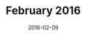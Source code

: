 ---
title:  "February 2016"
date:   2016-02-09
meetup_id: "228536570"
meetup_url: "https://www.meetup.com/CocoaHeads-Montreal/events/228536570/"
venue_name: "McKibbins Irish Pub"
speakers:
  - name: "Frank Courville"
    title: "Tools of the Trade"
    twitter: frankacy
  - name: "Olivier Collet"
    title: "Give Your App a Brain With a Flow Controller"
    twitter: ocollet
    slides_url: "https://speakerdeck.com/ocollet/flow-controller-revisited"
---